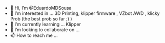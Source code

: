 - 👋 Hi, I’m @EduardoMDSousa
- 👀 I’m interested in ... 3D Printing, klipper firmware , VZbot AWD , klicky Prob (the best prob so far ;) )
- 🌱 I’m currently learning ... Klipper 
- 💞️ I’m looking to collaborate on ...
- 📫 How to reach me ...  

<!---
EduardoMDSousa/EduardoMDSousa is a ✨ special ✨ repository because its `README.md` (this file) appears on your GitHub profile.
You can click the Preview link to take a look at your changes.
--->
